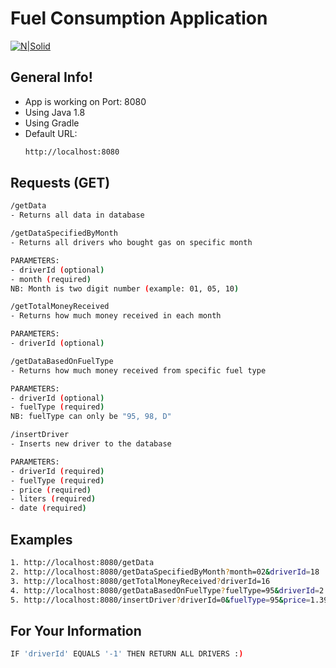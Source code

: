 # Fuel Consumption Application

[![N|Solid](https://pbs.twimg.com/profile_images/378800000380749081/7f53d4b20bb6a566ce4d4dda33b2e598.png)](https://www.java.com/en/download/)

## General Info!

  - App is working on Port: 8080
  - Using Java 1.8
  - Using Gradle
  - Default URL:
    ```sh 
    http://localhost:8080
    ```
    
## Requests (GET)
```sh 
/getData
- Returns all data in database
```
```sh 
/getDataSpecifiedByMonth
- Returns all drivers who bought gas on specific month

PARAMETERS:
- driverId (optional)
- month (required)
NB: Month is two digit number (example: 01, 05, 10)
```
```sh 
/getTotalMoneyReceived
- Returns how much money received in each month

PARAMETERS:
- driverId (optional)
```
```sh 
/getDataBasedOnFuelType
- Returns how much money received from specific fuel type

PARAMETERS:
- driverId (optional)
- fuelType (required)
NB: fuelType can only be "95, 98, D"
```
```sh 
/insertDriver
- Inserts new driver to the database

PARAMETERS:
- driverId (required)
- fuelType (required)
- price (required)
- liters (required)
- date (required)
```

## Examples
```sh 
1. http://localhost:8080/getData
2. http://localhost:8080/getDataSpecifiedByMonth?month=02&driverId=18
3. http://localhost:8080/getTotalMoneyReceived?driverId=16
4. http://localhost:8080/getDataBasedOnFuelType?fuelType=95&driverId=2
5. http://localhost:8080/insertDriver?driverId=0&fuelType=95&price=1.39&liters=10.4&date=2020-04-17
```

## For Your Information
```sh 
IF 'driverId' EQUALS '-1' THEN RETURN ALL DRIVERS :)
```

